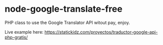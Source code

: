 # node-google-translate-free
PHP class to use the Google Translator API witout pay, enjoy.

Live example here: https://statickidz.com/proyectos/traductor-google-api-php-gratis/
